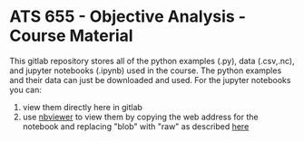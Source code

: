 
# ATS 655 - Objective Analysis - Course Material

This gitlab repository stores all of the python examples (.py), data (.csv,.nc), and jupyter notebooks (.ipynb) used in the course. The python examples and their data can just be downloaded and used. For the jupyter notebooks you can:

1. view them directly here in gitlab
2. use [nbviewer](https://nbviewer.jupyter.org/) to view them by copying the web address for the notebook and replacing "blob" with "raw" as described [here](http://www.tonysaad.net/uncategorized/nbviewer-and-gitlab/)


